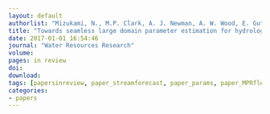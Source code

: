 ```yaml
---
layout: default
authorlist: "Mizukami, N., M.P. Clark, A. J. Newman, A. W. Wood, E. Gutmann, B. Nijssen, O. Rakovec, and L. Samaniego"
title: "Towards seamless large domain parameter estimation for hydrologic models"
date: 2017-01-01 16:54:46
journal: "Water Resources Research"
volume: 
pages: in review
doi:
download:
tags: [papersinreview, paper_streamforecast, paper_params, paper_MPRflex]
categories:
- papers
---
```


